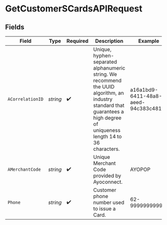 # GetCustomerSCardsAPIRequest


## Fields

| Field                                                                                                                                                                       | Type                                                                                                                                                                        | Required                                                                                                                                                                    | Description                                                                                                                                                                 | Example                                                                                                                                                                     |
| --------------------------------------------------------------------------------------------------------------------------------------------------------------------------- | --------------------------------------------------------------------------------------------------------------------------------------------------------------------------- | --------------------------------------------------------------------------------------------------------------------------------------------------------------------------- | --------------------------------------------------------------------------------------------------------------------------------------------------------------------------- | --------------------------------------------------------------------------------------------------------------------------------------------------------------------------- |
| `ACorrelationID`                                                                                                                                                            | *string*                                                                                                                                                                    | :heavy_check_mark:                                                                                                                                                          | Unique, hyphen-separated alphanumeric string. We recommend the UUID algorithm, an industry standard that guarantees a high degree of uniqueness length 14 to 36 characters. | a16a1bd9-6411-48a8-aeed-94c383c481ea                                                                                                                                        |
| `AMerchantCode`                                                                                                                                                             | *string*                                                                                                                                                                    | :heavy_check_mark:                                                                                                                                                          | Unique Merchant Code provided by Ayoconnect.                                                                                                                                | AYOPOP                                                                                                                                                                      |
| `Phone`                                                                                                                                                                     | *string*                                                                                                                                                                    | :heavy_check_mark:                                                                                                                                                          | Customer phone number used to issue a Card.                                                                                                                                 | 62-9999999999                                                                                                                                                               |